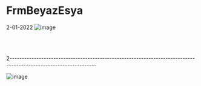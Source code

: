 # FrmBeyazEsya
2-01-2022
![image](https://user-images.githubusercontent.com/89300182/148083357-460d54ab-f4d0-414d-9a82-d7bf0db81fd0.PNG)

<br>
<br>
<br>
2-----------------------------------------------------------------------------------------------------------------

![image](https://user-images.githubusercontent.com/89300182/148084935-a0a430a1-0633-4eac-a261-41f554c0e330.PNG)

